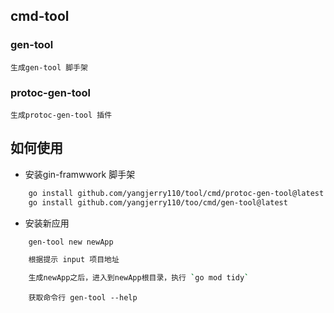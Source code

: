 <!--
 * @Author: Jerry.Yang
 * @Date: 2023-04-27 11:35:01
 * @LastEditors: Jerry.Yang
 * @LastEditTime: 2024-04-12 17:04:22
 * @Description: 
-->

## cmd-tool
### gen-tool
    生成gen-tool 脚手架
### protoc-gen-tool
    生成protoc-gen-tool 插件

## 如何使用
- 安装gin-framwwork 脚手架
``` bash
    go install github.com/yangjerry110/tool/cmd/protoc-gen-tool@latest
    go install github.com/yangjerry110/too/cmd/gen-tool@latest
```

- 安装新应用
``` bash
    gen-tool new newApp
```
``` bash
    根据提示 input 项目地址
```
``` bash
    生成newApp之后，进入到newApp根目录，执行 `go mod tidy`
```
``` base
    获取命令行 gen-tool --help
```